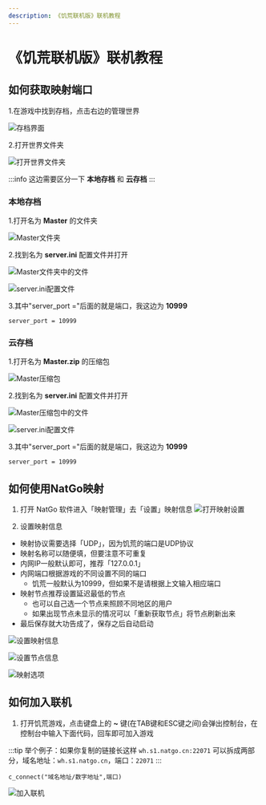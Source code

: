 ```yaml
---
description: 《饥荒联机版》联机教程
---
```


# 《饥荒联机版》联机教程

## 如何获取映射端口

1.在游戏中找到存档，点击右边的管理世界

![存档界面](./img/dontstarve-1.png)

2.打开世界文件夹

![打开世界文件夹](./img/dontstarve-2.png)

:::info
这边需要区分一下 **本地存档** 和 **云存档**
:::

### 本地存档

1.打开名为 **Master** 的文件夹

![Master文件夹](./img/dontstarve-3.png)

2.找到名为 **server.ini** 配置文件并打开

![Master文件夹中的文件](./img/dontstarve-4.png)

![server.ini配置文件](./img/dontstarve-5.png)

3.其中"server_port ="后面的就是端口，我这边为 **10999**

```
server_port = 10999
```

### 云存档

1.打开名为 **Master.zip** 的压缩包

![Master压缩包](./img/dontstarve-6.png)

2.找到名为 **server.ini** 配置文件并打开

![Master压缩包中的文件](./img/dontstarve-7.png)

![server.ini配置文件](./img/dontstarve-5.png)

3.其中"server_port ="后面的就是端口，我这边为 **10999**

```
server_port = 10999
```

## 如何使用NatGo映射

1. 打开 NatGo 软件进入「映射管理」去「设置」映射信息
![打开映射设置](./img/dontstarve-8.png)

2. 设置映射信息

- 映射协议需要选择「UDP」，因为饥荒的端口是UDP协议
- 映射名称可以随便填，但要注意不可重复
- 内网IP一般默认即可，推荐「127.0.0.1」
- 内网端口根据游戏的不同设置不同的端口
  - 饥荒一般默认为10999，但如果不是请根据上文输入相应端口
- 映射节点推荐设置延迟最低的节点
  - 也可以自己选一个节点来照顾不同地区的用户
  - 如果出现节点未显示的情况可以「重新获取节点」将节点刷新出来
- 最后保存就大功告成了，保存之后自动启动

![设置映射信息](./img/dontstarve-9.png)

![设置节点信息](./img/dontstarve-10.png)

![映射选项](./img/dontstarve-11.png)

## 如何加入联机

1. 打开饥荒游戏，点击键盘上的 **~** 键(在TAB键和ESC键之间)会弹出控制台，在控制台中输入下面代码，回车即可加入游戏

:::tip
举个例子：如果你复制的链接长这样 `wh.s1.natgo.cn:22071` 可以拆成两部分，域名地址：`wh.s1.natgo.cn`，端口：`22071`
:::

```
c_connect("域名地址/数字地址",端口)
```

![加入联机](./img/dontstarve-12.png)